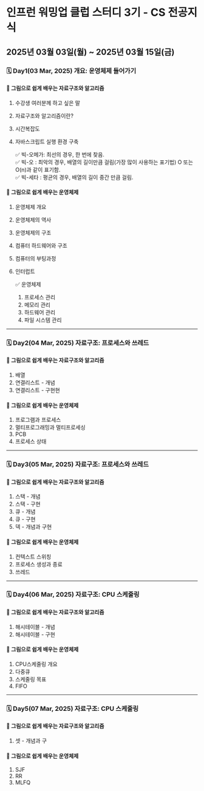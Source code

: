 # 인프런 워밍업 클럽 스터디 3기 - CS 전공지식

## 2025년 03월 03일(월) ~ 2025년 03월 15일(금)

### 🗓️ Day1(03 Mar, 2025) 개요: 운영체제 들어가기

#### 📖 그림으로 쉽게 배우는 자료구조와 알고리즘
1. 수강생 여러분께 하고 싶은 말
2. 자료구조와 알고리즘이란?
3. 시간복잡도
4. 자바스크립트 실행 환경 구축

   ✅ 빅-오메가: 최선의 경우, 한 번에 찾음.  
   ✅ 빅-오    : 최악의 경우, 배열의 길이만큼 걸림(가장 많이 사용하는 표기법) O 또는 O(n)과 같이 표기함.  
   ✅ 빅-세타 : 평균의 경우, 배열의 길이 중간 만큼 걸림.  

#### 📖 그림으로 쉽게 배우는 운영체제
1. 운영체제 개요
2. 운영체제의 역사
3. 운영체제의 구조
4. 컴퓨터 하드웨어와 구조
5. 컴퓨터의 부팅과정
6. 인터럽트

   ✅ 운영체제
   1. 프로세스 관리
   2. 메모리 관리
   3. 하드웨어 관리
   4. 파일 시스템 관리
  
***** ***** ***** ***** *****
  
### 🗓️ Day2(04 Mar, 2025) 자료구조: 프로세스와 쓰레드

#### 📖 그림으로 쉽게 배우는 자료구조와 알고리즘
1. 배열
2. 연결리스트 - 개념
3. 연결리스트 - 구현현

#### 📖 그림으로 쉽게 배우는 운영체제
1. 프로그램과 프로세스
2. 멀티프로그래밍과 멀티프로세싱
3. PCB
4. 프로세스 상태
  
***** ***** ***** ***** *****
  
### 🗓️ Day3(05 Mar, 2025) 자료구조: 프로세스와 쓰레드

#### 📖 그림으로 쉽게 배우는 자료구조와 알고리즘
1. 스택 - 개념
2. 스택 - 구현
3. 큐 - 개념
4. 큐 - 구현
5. 덱 - 개념과 구현

#### 📖 그림으로 쉽게 배우는 운영체제
1. 컨텍스트 스위칭
2. 프로세스 생성과 종료
3. 쓰레드
  
***** ***** ***** ***** *****
  
### 🗓️ Day4(06 Mar, 2025) 자료구조: CPU 스케줄링

#### 📖 그림으로 쉽게 배우는 자료구조와 알고리즘
1. 해시테이블 - 개념
2. 해시테이블 - 구현

#### 📖 그림으로 쉽게 배우는 운영체제
1. CPU스케줄링 개요
2. 다중큐
3. 스케줄링 목표
4. FIFO
  
***** ***** ***** ***** *****
  
### 🗓️ Day5(07 Mar, 2025) 자료구조: CPU 스케줄링

#### 📖 그림으로 쉽게 배우는 자료구조와 알고리즘
1. 셋 - 개념과 구

#### 📖 그림으로 쉽게 배우는 운영체제
1. SJF
2. RR
3. MLFQ
